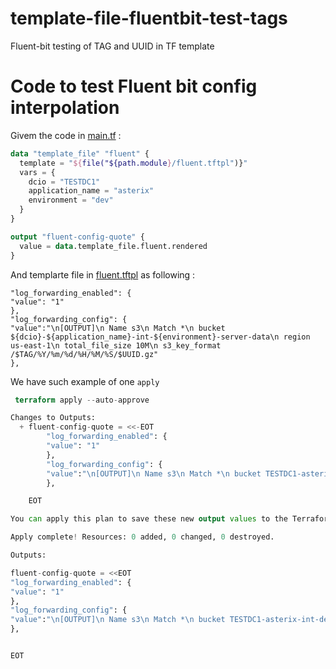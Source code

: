 # template-file-fluentbit-test-tags
Fluent-bit testing of TAG and UUID in TF template

# Code to test Fluent bit config interpolation

Givem the code  in [main.tf](main.tf) :

```Terraform
data "template_file" "fluent" {
  template = "${file("${path.module}/fluent.tftpl")}"
  vars = {
    dcio = "TESTDC1"
    application_name = "asterix"
    environment = "dev"
  }
}

output "fluent-config-quote" {
  value = data.template_file.fluent.rendered
}
```

And templarte file in [fluent.tftpl](fluent.tftpl) as following :

```
"log_forwarding_enabled": {
"value": "1"
},
"log_forwarding_config": {
"value":"\n[OUTPUT]\n Name s3\n Match *\n bucket ${dcio}-${application_name}-int-${environment}-server-data\n region us-east-1\n total_file_size 10M\n s3_key_format /$TAG/%Y/%m/%d/%H/%M/%S/$UUID.gz"
},
```


We have such example of one `apply`

```Terraform
 terraform apply --auto-approve

Changes to Outputs:
  + fluent-config-quote = <<-EOT
        "log_forwarding_enabled": {
        "value": "1"
        },
        "log_forwarding_config": {
        "value":"\n[OUTPUT]\n Name s3\n Match *\n bucket TESTDC1-asterix-int-dev-server-data\n region us-east-1\n total_file_size 10M\n s3_key_format /$TAG/%Y/%m/%d/%H/%M/%S/$UUID.gz"
        },

    EOT

You can apply this plan to save these new output values to the Terraform state, without changing any real infrastructure.

Apply complete! Resources: 0 added, 0 changed, 0 destroyed.

Outputs:

fluent-config-quote = <<EOT
"log_forwarding_enabled": {
"value": "1"
},
"log_forwarding_config": {
"value":"\n[OUTPUT]\n Name s3\n Match *\n bucket TESTDC1-asterix-int-dev-server-data\n region us-east-1\n total_file_size 10M\n s3_key_format /$TAG/%Y/%m/%d/%H/%M/%S/$UUID.gz"
},


EOT
```

